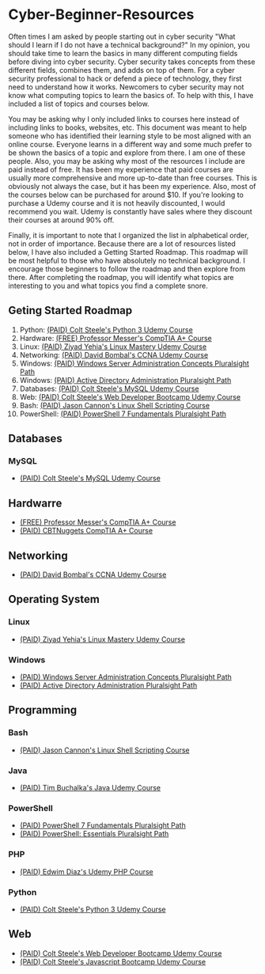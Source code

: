 # Cyber-Beginner-Resources
Often times I am asked by people starting out in cyber security "What should I learn if I do not have a technical background?" In my opinion, you should take time to learn the basics in many different computing fields before diving into cyber security. Cyber security takes concepts from these different fields, combines them, and adds on top of them. For a cyber security professional to hack or defend a piece of technology, they first need to understand how it works. Newcomers to cyber security may not know what computing topics to learn the basics of. To help with this, I have included a list of topics and courses below.

You may be asking why I only included links to courses here instead of including links to books, websites, etc. This document was meant to help someone who has identified their learning style to be most aligned with an online course. Everyone learns in a different way and some much prefer to be shown the basics of a topic and explore from there. I am one of these people. Also, you may be asking why most of the resources I include are paid instead of free. It has been my experience that paid courses are usually more comprehensive and more up-to-date than free courses. This is obviously not always the case, but it has been my experience. Also, most of the courses below can be purchased for around $10. If you're looking to purchase a Udemy course and it is not heavily discounted, I would recommend you wait. Udemy is constantly have sales where they discount their courses at around 90% off. 

Finally, it is important to note that I organized the list in alphabetical order, not in order of importance. Because there are a lot of resources listed below, I have also included a Getting Started Roadmap. This roadmap will be most helpful to those who have absolutely no technical background. I encourage those beginners to follow the roadmap and then explore from there. After completing the roadmap, you will identify what topics are interesting to you and what topics you find a complete snore.

## Geting Started Roadmap
1. Python: [(PAID) Colt Steele's Python 3 Udemy Course](https://www.udemy.com/course/the-modern-python3-bootcamp/)
2. Hardware: [(FREE) Professor Messer's CompTIA A+ Course](https://www.professormesser.com/free-a-plus-training/220-1001/220-1000-training-course/)
3. Linux: [(PAID) Ziyad Yehia's Linux Mastery Udemy Course](https://www.udemy.com/course/linux-mastery/)
4. Networking: [(PAID) David Bombal's CCNA Udemy Course](https://www.udemy.com/course/cisco-ccent-icnd1-100-105-complete-course-sims-and-gns3/)
5. Windows: [(PAID) Windows Server Administration Concepts Pluralsight Path](https://app.pluralsight.com/paths/skill/windows-server-administration-concepts)
6. Windows: [(PAID) Active Directory Administration Pluralsight Path](https://app.pluralsight.com/paths/skill/active-directory-administration)
7. Databases: [(PAID) Colt Steele's MySQL Udemy Course](https://www.udemy.com/course/the-ultimate-mysql-bootcamp-go-from-sql-beginner-to-expert/)
8. Web: [(PAID) Colt Steele's Web Developer Bootcamp Udemy Course](https://www.udemy.com/course/the-web-developer-bootcamp/)
9. Bash: [(PAID) Jason Cannon's Linux Shell Scripting Course](https://www.udemy.com/course/linux-shell-scripting-projects/)
10. PowerShell: [(PAID) PowerShell 7 Fundamentals Pluralsight Path](https://app.pluralsight.com/paths/skill/powershell-7-fundamentals)

## Databases
### MySQL
- [(PAID) Colt Steele's MySQL Udemy Course](https://www.udemy.com/course/the-ultimate-mysql-bootcamp-go-from-sql-beginner-to-expert/)

## Hardwarre
- [(FREE) Professor Messer's CompTIA A+ Course](https://www.professormesser.com/free-a-plus-training/220-1001/220-1000-training-course/)
- [(PAID) CBTNuggets CompTIA A+ Course](https://www.cbtnuggets.com/certification-playlist/comptia-a-plus)

## Networking
- [(PAID) David Bombal's CCNA Udemy Course](https://www.udemy.com/course/cisco-ccent-icnd1-100-105-complete-course-sims-and-gns3/)

## Operating System
### Linux
- [(PAID) Ziyad Yehia's Linux Mastery Udemy Course](https://www.udemy.com/course/linux-mastery/)
### Windows
- [(PAID) Windows Server Administration Concepts Pluralsight Path](https://app.pluralsight.com/paths/skill/windows-server-administration-concepts)
- [(PAID) Active Directory Administration Pluralsight Path](https://app.pluralsight.com/paths/skill/active-directory-administration)

## Programming
### Bash
- [(PAID) Jason Cannon's Linux Shell Scripting Course](https://www.udemy.com/course/linux-shell-scripting-projects/)
### Java
- [(PAID) Tim Buchalka's Java Udemy Course](https://www.udemy.com/course/java-the-complete-java-developer-course/)
### PowerShell
- [(PAID) PowerShell 7 Fundamentals Pluralsight Path](https://app.pluralsight.com/paths/skill/powershell-7-fundamentals)
- [(PAID) PowerShell: Essentials Pluralsight Path](https://app.pluralsight.com/paths/skill/windows-powershell-essentials)
### PHP
- [(PAID) Edwim Diaz's Udemy PHP Course](https://www.udemy.com/course/php-for-complete-beginners-includes-msql-object-oriented/)
### Python
- [(PAID) Colt Steele's Python 3 Udemy Course](https://www.udemy.com/course/the-modern-python3-bootcamp/)

## Web
- [(PAID) Colt Steele's Web Developer Bootcamp Udemy Course](https://www.udemy.com/course/the-web-developer-bootcamp/)
- [(PAID) Colt Steele's Javascript Bootcamp Udemy Course](https://www.udemy.com/course/javascript-beginners-complete-tutorial/)
